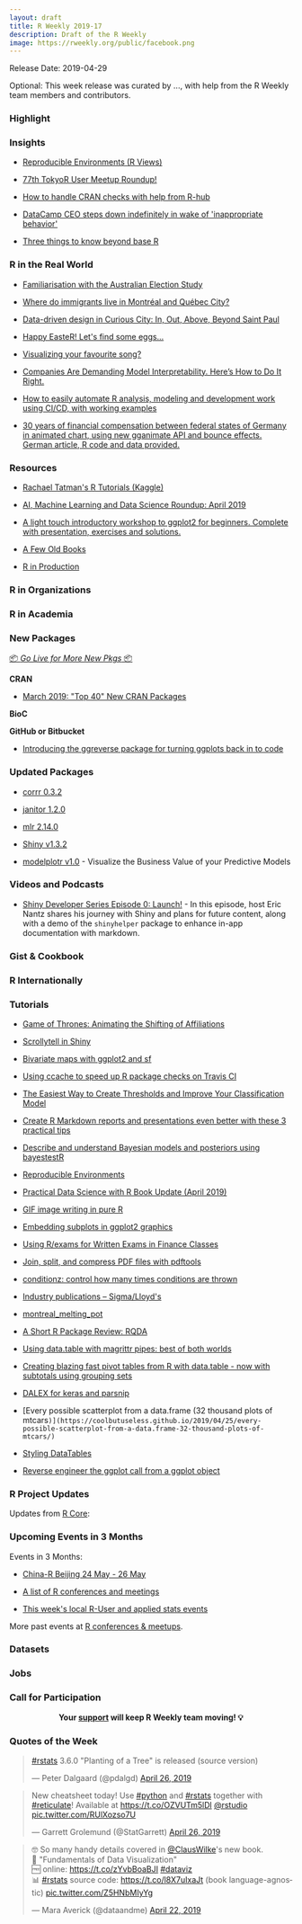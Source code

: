 ```yaml
---
layout: draft
title: R Weekly 2019-17
description: Draft of the R Weekly
image: https://rweekly.org/public/facebook.png
---
```


Release Date: 2019-04-29

Optional: This week release was curated by ..., with help from the R Weekly team members and contributors.

###  Highlight



### Insights

+ [Reproducible Environments (R Views)](https://rviews.rstudio.com/2019/04/22/reproducible-environments/)

+ [77th TokyoR User Meetup Roundup!](https://ryo-n7.github.io/2019-04-24-tokyoR-77/)

+ [How to handle CRAN checks with help from R-hub](https://blog.r-hub.io/2019/04/25/r-devel-linux-x86-64-debian-clang/)

+ [DataCamp CEO steps down indefinitely in wake of 'inappropriate behavior'](https://www.computerworld.com/article/3390739/datacamp-ceo-steps-down-indefinitely-in-wake-of-inappropriate-behavior.html)

+ [Three things to know beyond base R](https://mikewk.com/post/2019-04-23-three-things-to-know-beyond-base-r/)

### R in the Real World

+ [Familiarisation with the Australian Election Study](http://freerangestats.info/blog/2019/04/22/AES-intro)

+ [Where do immigrants live in Montréal and Québec City?](https://www.simoncoulombe.com/2019/04/montreal-melting-pot/)

+ [Data-driven design in Curious City: In, Out, Above, Beyond Saint Paul](http://www.katiejolly.io/blog/2019-04-25/data-driven-design)


+ [Happy EasteR! Let's find some eggs...](https://modelplot.github.io/HappyEasteR.html)

+ [Visualizing your favourite song?](http://www.stencilled.me/post/2018-10-02-song-wave/)

+ [Companies Are Demanding Model Interpretability. Here’s How to Do It Right.](https://www.remixinstitute.com/blog/companies-are-demanding-model-interpretability-heres-how-to-do-it-right/)

+ [How to easily automate R analysis, modeling and development work using CI/CD, with working examples](https://jozef.io/r106-r-package-gitlab-ci/)

+ [30 years of financial compensation between federal states of Germany in animated chart, using new gganimate API and bounce effects. German article, R code and data provided.](https://statistik-dresden.de/archives/15373)

###  Resources

+ [Rachael Tatman's R Tutorials (Kaggle)](https://www.kaggle.com/rtatman/rachael-s-r-tutorials)


+ [AI, Machine Learning and Data Science Roundup: April 2019](https://blog.revolutionanalytics.com/2019/04/airoundup-april-2019.html)

+ [A light touch introductory workshop to ggplot2 for beginners. Complete with presentation, exercises and solutions.](https://github.com/saghirb/ggplot2-Intro-Workshop)


+ [A Few Old Books](https://rviews.rstudio.com/2019/04/25/a-few-old-books/)


+ [R in Production](https://speakerdeck.com/colinfay/r-in-production)

###  R in Organizations



###  R in Academia



###  New Packages

<p class="added-hostname"><a href="https://rweekly.org/live" target="_blank" class="externalLink">📦 <i>Go Live for More New Pkgs</i> 📦</a></p>

**CRAN**

+ [March 2019: "Top 40" New CRAN Packages](https://rviews.rstudio.com/2019/04/26/march-2019-top-40-new-cran-packages/)


**BioC**



**GitHub or Bitbucket**

+ [Introducing the ggreverse package for turning ggplots back in to code](https://coolbutuseless.github.io/2019/04/26/introducing-the-ggreverse-package-for-turning-ggplots-back-in-to-code/)


### Updated Packages

+ [corrr 0.3.2](https://cran.r-project.org/web/packages/corrr/index.html)

+ [janitor 1.2.0](https://cran.r-project.org/web/packages/janitor/index.html)

+ [mlr 2.14.0](https://cran.r-project.org/web/packages/mlr/index.html)

+ [Shiny v1.3.2](https://blog.rstudio.com/2019/04/26/shiny-1-3-2/)

+ [modelplotr v1.0](https://modelplot.github.io/intro_modelplotr.html) - Visualize the Business Value of your Predictive Models

###  Videos and Podcasts

+ [Shiny Developer Series Episode 0: Launch!](https://shinydevseries.com/post/ep0) - In this episode, host Eric Nantz shares his journey with Shiny and plans for future content, along with a demo of the `shinyhelper` package to enhance in-app documentation with markdown.


### Gist & Cookbook



### R Internationally



###  Tutorials

+ [Game of Thrones: Animating the Shifting of Affiliations](http://jkunst.com/blog/posts/2019-04-23-got-animating-the-shifting-of-affiliations/)

+ [Scrollytell in Shiny](https://john-coene.com/post/scrollytell/)

+ [Bivariate maps with ggplot2 and sf](https://timogrossenbacher.ch/2019/04/bivariate-maps-with-ggplot2-and-sf/)

* [Using ccache to speed up R package checks on Travis CI](https://pjs-web.de/post/using-ccache-to-speed-up-r-package-checks-on-travis-ci/)

+ [The Easiest Way to Create Thresholds and Improve Your Classification Model](https://www.remixinstitute.com/blog/the-easiest-way-to-create-thresholds-and-improve-your-classification-model/)

+ [Create R Markdown reports and presentations even better with these 3 practical tips](https://jozef.io/r909-rmarkdown-tips/)

+ [Describe and understand Bayesian models and posteriors using bayestestR](https://easystats.github.io/blog/posts/bayestestr_presentation/)

+ [Reproducible Environments](https://rviews.rstudio.com/2019/04/22/reproducible-environments/)

+ [Practical Data Science with R Book Update (April 2019)](http://www.win-vector.com/blog/2019/04/practical-data-science-with-r-book-update-april-2019/)


+ [GIF image writing in pure R](https://coolbutuseless.github.io/2019/04/23/gif-image-writing-in-pure-r/)

+ [Embedding subplots in ggplot2 graphics](https://aosmith.rbind.io/2019/04/22/embedding-subplots/)

+ [Using R/exams for Written Exams in Finance Classes](http://www.R-exams.org/general/tamiu_finance/)


+ [Join, split, and compress PDF files with pdftools](https://ropensci.org/technotes/2019/04/24/pdftools-22/)


+ [conditionz: control how many times conditions are thrown](https://ropensci.org/technotes/2019/04/24/conditionz/)

+ [Industry publications – Sigma/Lloyd's](http://ronaldrichman.co.za/2019/04/24/industry-publications-sigma-lloyds/)

+ [montreal_melting_pot](https://www.simoncoulombe.com/2019/04/montreal-melting-pot/)

+ [A Short R Package Review: RQDA](https://martinctc.github.io/blog/a-short-r-package-review-rqda/)

+ [Using data.table with magrittr pipes: best of both worlds](https://martinctc.github.io/blog/using-data.table-with-magrittr-pipes-best-of-both-worlds/)


+ [Creating blazing fast pivot tables from R with data.table - now with subtotals using grouping sets](https://jozef.io/r912-datatable-grouping-sets/)

+ [DALEX for keras and parsnip](http://smarterpoland.pl/index.php/2019/04/dalex-for-keras-and-parsnip/)

+ [Every possible scatterplot from a data.frame (32 thousand plots of mtcars`)](https://coolbutuseless.github.io/2019/04/25/every-possible-scatterplot-from-a-data.frame-32-thousand-plots-of-mtcars/)`

+ [Styling DataTables](http://www.stencilled.me/post/2019-04-20-stylingdt/)

+ [Reverse engineer the ggplot call from a ggplot object](https://coolbutuseless.github.io/2019/04/26/reverse-engineer-the-ggplot-call-from-a-ggplot-object/)

<!--<div class="post-more-begi
n></div><div class="post-more-end"></div>-->

###  R Project Updates

Updates from [R Core](http://developer.r-project.org/blosxom.cgi/R-devel/NEWS):


###  Upcoming Events in 3 Months

Events in 3 Months:

+ [China-R Beijing 24 May - 26 May](https://cosx.org/2019/03/12th-china-r-beijing-announcement/)

+ [A list of R conferences and meetings](https://jumpingrivers.github.io/meetingsR/events.html)

+ [This week's local R-User and applied stats events](https://community.rstudio.com/c/irl)

More past events at [R conferences & meetups](https://conf.rweekly.org).

### Datasets




### Jobs




###  Call for Participation


<p class="hide-support added-hostname support-rweekly" style="text-align: center;font-weight: bold;">Your <a class="non-visited externalLink" href="https://www.patreon.com/rweekly" onclick="pas(this)">support</a> will keep R Weekly team moving! 💡</p>

###  Quotes of the Week

<blockquote class="twitter-tweet" data-lang="en"><p lang="en" dir="ltr"><a href="https://twitter.com/hashtag/rstats?src=hash&amp;ref_src=twsrc%5Etfw">#rstats</a> 3.6.0 &quot;Planting of a Tree&quot; is released (source version)</p>&mdash; Peter Dalgaard (@pdalgd) <a href="https://twitter.com/pdalgd/status/1121684354797752322?ref_src=twsrc%5Etfw">April 26, 2019</a></blockquote>

<blockquote class="twitter-tweet" data-lang="en"><p lang="en" dir="ltr">New cheatsheet today! Use <a href="https://twitter.com/hashtag/python?src=hash&amp;ref_src=twsrc%5Etfw">#python</a> and <a href="https://twitter.com/hashtag/rstats?src=hash&amp;ref_src=twsrc%5Etfw">#rstats</a> together with <a href="https://twitter.com/hashtag/reticulate?src=hash&amp;ref_src=twsrc%5Etfw">#reticulate</a>! Available at <a href="https://t.co/OZVUTm5lDl">https://t.co/OZVUTm5lDl</a> <a href="https://twitter.com/rstudio?ref_src=twsrc%5Etfw">@rstudio</a> <a href="https://t.co/RUlXozso7U">pic.twitter.com/RUlXozso7U</a></p>&mdash; Garrett Grolemund (@StatGarrett) <a href="https://twitter.com/StatGarrett/status/1121877687092617216?ref_src=twsrc%5Etfw">April 26, 2019</a></blockquote>

<blockquote class="twitter-tweet" data-lang="en"><p lang="en" dir="ltr">🤓 So many handy details covered in <a href="https://twitter.com/ClausWilke?ref_src=twsrc%5Etfw">@ClausWilke</a>&#39;s new book.<br>📖 &quot;Fundamentals of Data Visualization&quot; <br>🆓 online: <a href="https://t.co/zYvbBoaBJI">https://t.co/zYvbBoaBJI</a> <a href="https://twitter.com/hashtag/dataviz?src=hash&amp;ref_src=twsrc%5Etfw">#dataviz</a><br>📊 <a href="https://twitter.com/hashtag/rstats?src=hash&amp;ref_src=twsrc%5Etfw">#rstats</a> source code: <a href="https://t.co/l8X7uIxaJt">https://t.co/l8X7uIxaJt</a> (book language-agnostic) <a href="https://t.co/Z5HNbMIyYg">pic.twitter.com/Z5HNbMIyYg</a></p>&mdash; Mara Averick (@dataandme) <a href="https://twitter.com/dataandme/status/1120311808873717760?ref_src=twsrc%5Etfw">April 22, 2019</a></blockquote>

